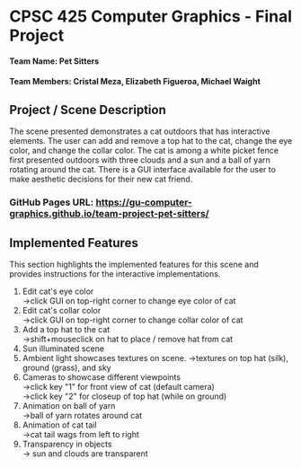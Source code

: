 # CPSC 425 Computer Graphics - Final Project
#### Team Name: Pet Sitters
#### Team Members: Cristal Meza, Elizabeth Figueroa, Michael Waight
## Project / Scene Description
The scene presented demonstrates a cat outdoors that has interactive elements. The user can add and remove a top hat to the cat, change the eye color, and change the collar color. The cat is among a white
picket fence first presented outdoors with three clouds and a sun and a ball of yarn rotating
around the cat. There is a GUI interface available for the user to make aesthetic decisions
for their new cat friend.
### GitHub Pages URL: https://gu-computer-graphics.github.io/team-project-pet-sitters/
## Implemented Features
This section highlights the implemented features for this scene and provides instructions for the interactive implementations.
1. Edit cat's eye color  
  ->click GUI on top-right corner to change eye color of cat
2. Edit cat's collar color  
  ->click GUI on top-right corner to change collar color of cat  
3. Add a top hat to the cat  
  ->shift+mouseclick on hat to place / remove hat from cat  
4. Sun illuminated scene  
5. Ambient light showcases textures on scene. 
  ->textures on top hat (silk), ground (grass), and sky  
6. Cameras to showcase different viewpoints  
  ->click key "1" for front view of cat (default camera)  
  ->click key "2" for closeup of top hat (while on ground)
7. Animation on ball of yarn  
  ->ball of yarn rotates around cat  
8. Animation of cat tail  
  ->cat tail wags from left to right  
9. Transparency in objects  
  -> sun and clouds are transparent
